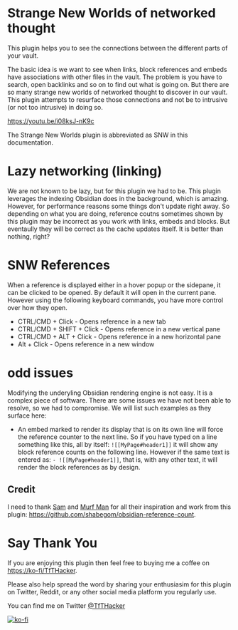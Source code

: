 # Strange New Worlds of networked thought
This plugin helps you to see the connections between the different parts of your vault.

The basic idea is we want to see when links, block references and embeds have associations with other files in the vault. The problem is you have to search, open backlinks and so on to find out what is going on. But there are so many strange new worlds of networked thought to discover in our vault. This plugin attempts to resurface those connections and not be to intrusive (or not too intrusive) in doing so.

https://youtu.be/i08ksJ-nK9c

The Strange New Worlds plugin is abbreviated as SNW in this documentation.

# Lazy networking (linking)
We are not known to be lazy, but for this plugin we had to be. This plugin leverages the indexing Obsidian does in the background, which is amazing. However, for performance reasons some things don't update right away. So depending on what you are doing, reference coutns sometimes shown by this plugin may be incorrect as you work with links, embeds and blocks. But eventaully they will be correct as the cache updates itself. It is better than nothing, right?

# SNW References
When a reference is displayed either in a hover popup or the sidepane, it can be clicked to be opened. By default it will open in the current pane. However using the following keyboard commands, you have more control over how they open.
+ CTRL/CMD + Click - Opens reference in a new tab
+ CTRL/CMD + SHIFT + Click - Opens reference in a new vertical pane
+ CTRL/CMD + ALT + Click - Opens reference in a new horizontal pane
+ Alt + Click - Opens reference in a new window

# odd issues
Modifying the underyling Obsidian rendering engine is not easy. It is a complex piece of software. There are some issues we have not been able to resolve, so we had to compromise. We will list such examples as they surface here:
- An embed marked to render its display that is on its own line will force the reference counter to the next line. So if you have typed on a line something like this, all by itself: `![[MyPage#header1]]` it will show any block reference counts on the following line. However if the same text is entered as: `- ![[MyPage#header1]]`, that is, with any other text, it will render the block references as by design.

## Credit
I need to thank [Sam](https://github.com/Shabegom) and [Murf Man](https://github.com/gitmurf) for all their inspiration and work from this plugin: https://github.com/shabegom/obsidian-reference-count. 

# Say Thank You
If you are enjoying this plugin then feel free to buying me a coffee on [https://ko-fi/TfTHacker](https://ko-fi.com/TfTHacker).

Please also help spread the word by sharing your enthusiasim for this plugin on Twitter, Reddit, or any other social media platform you regularly use. 

You can find me on Twitter [@TfTHacker](https://twitter.com/TfTHacker)

[![ko-fi](https://ko-fi.com/img/githubbutton_sm.svg)](https://ko-fi.com/N4N16TNFD)
